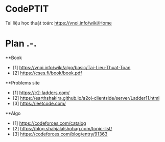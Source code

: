 # CodePTIT


Tài liệu học thuật toán: https://vnoi.info/wiki/Home

# Plan .-.

**Book
- [1] https://vnoi.info/wiki/algo/basic/Tai-Lieu-Thuat-Toan
- [2] https://cses.fi/book/book.pdf



**Problems site
- [1] https://c2-ladders.com/
- [2] https://earthshakira.github.io/a2oj-clientside/server/Ladder11.html
- [3] https://leetcode.com/



**Algo
- [1] https://codeforces.com/catalog
- [2] https://blog.shahjalalshohag.com/topic-list/
- [3] https://codeforces.com/blog/entry/91363
